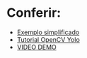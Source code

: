 # Conferir:

- [Exemplo simplificado](https://lindevs.com/yolov4-object-detection-using-opencv)
- [Tutorial OpenCV Yolo](https://docs.opencv.org/3.4.0/da/d9d/tutorial_dnn_yolo.html)
- [VIDEO DEMO](https://www.youtube.com/watch?v=NHtRlndE2cg)
